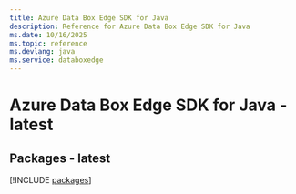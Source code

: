 ```yaml
---
title: Azure Data Box Edge SDK for Java
description: Reference for Azure Data Box Edge SDK for Java
ms.date: 10/16/2025
ms.topic: reference
ms.devlang: java
ms.service: databoxedge
---
```

# Azure Data Box Edge SDK for Java - latest
## Packages - latest
[!INCLUDE [packages](data-box-edge-index.md)]
